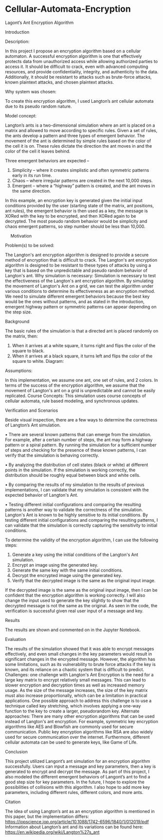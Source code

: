 # Cellular-Automata-Encryption


Lagont’s Ant Encryption Algorithm


Introduction

Description:

In this project I propose an encryption algorithm based on a cellular automaton. A successful encryption algorithm is one that effectively protects data from unauthorized access while allowing authorized parties to access it. It should be difficult to crack, even with advanced computing resources, and provide confidentiality, integrity, and authenticity to the data. Additionally, it should be resistant to attacks such as brute-force attacks, known plaintext attacks, and chosen plaintext attacks. 

Why system was chosen:

To create this encryption algorithm, I used Langton’s ant cellular automata due to its pseudo random nature. 

Model concept:

Langton’s ants is a two-dimensional simulation where an ant is placed on a matrix and allowed to move according to specific rules. Given a set of rules, the ants develop a pattern and three types of emergent behavior.  The movement of the ant is determined by simple rules based on the color of the cell it is on. These rules dictate the direction the ant moves in and the color of the cell it leaves behind.

Three emergent behaviors are expected – 

1.	Simplicity – where it creates simplistic and often symmetric patterns early in its run time.
2.	Chaos – where irregular patterns are created in the next 10,000 steps.
3.	Emergent – where a “highway” pattern is created, and the ant moves in the same direction.

In this example, an encryption key is generated given the initial input conditions provided by the user (starting state of the matrix, ant positions, ant rules), the emergent behavior is then used as a key, the message is XORed with the key to be encrypted, and then XORed again to be decrypted. The most pseudo random behavior would be simplicity and chaos emergent patterns, so step number should be less than 10,000.



 
Motivation

Problem(s) to be solved: 

The Langton's ant encryption algorithm is designed to provide a secure method of encryption that is difficult to crack. The Langton's ant encryption algorithm is designed to be resistant to these types of attacks by using a key that is based on the unpredictable and pseudo random behavior of Langton's ant.
Why simulation is necessary: 
Simulation is necessary to test the effectiveness of the Langton's ant encryption algorithm. By simulating the movement of Langton's Ant on a grid, we can test the algorithm under various conditions to determine its effectiveness as an encryption method. We need to simulate different emergent behaviors because the best key would be the ones without patterns, and as stated in the introduction, emergent highway pattern or symmetric patterns can appear depending on the step size. 


Background


The basic rules of the simulation is that a directed ant is placed randomly on the matrix, then:
1.	When it arrives at a white square, it turns right and flips the color of the square to black.
2.	When it arrives at a black square, it turns left and flips the color of the square to white. 
Diagram:
 
Assumptions:

In this implementation, we assume one ant, one set of rules, and 2 colors.
In terms of the success of the encryption algorithm, we assume that the movement of Langton's ant on a grid is unpredictable and cannot be easily replicated.
Course Concepts:
This simulation uses course concepts of cellular automata, rule based modeling, and synchronous updates.
 
 

Verification and Scenarios

Beside visual inspection, there are a few ways to determine the correctness of Langton’s Ant simulation. 

•	There are several known patterns that can emerge from the simulation. For example, after a certain number of steps, the ant may form a highway pattern or a spiral pattern. By running the simulation for a sufficient number of steps and checking for the presence of these known patterns, I can verify that the simulation is behaving correctly. 

•	By analyzing the distribution of cell states (black or white) at different points in the simulation. If the simulation is working correctly, the distribution should be roughly equal between black and white cells. 

•	By comparing the results of my simulation to the results of previous implementations, I can validate that my simulation is consistent with the expected behavior of Langton's Ant. 

•	Testing different initial configurations and comparing the resulting patterns is another way to validate the correctness of the simulation. Langton's Ant is known to be highly sensitive to its initial conditions. By testing different initial configurations and comparing the resulting patterns, I can validate that the simulation is correctly capturing the sensitivity to initial conditions.

To determine the validity of the encryption algorithm, I can use the following steps: 

1.	Generate a key using the initial conditions of the Langton's Ant simulation. 
2.	Encrypt an image using the generated key. 
3.	Generate the same key with the same initial conditions. 
4.	Decrypt the encrypted image using the generated key. 
5.	Verify that the decrypted image is the same as the original input image. 

If the decrypted image is the same as the original input image, then I can be confident that the encryption algorithm is working correctly. 
I will also change the input used to generate the key slightly to show that the decrypted message is not the same as the original.
As seen in the code, the verification is successful given real user input of a message and key. 
 
 

Results

The results are shown and commented on in the Jupyter Notebook.

Evaluation

The results of the simulation showed that it was able to encrypt messages effectively, and even small changes in the key parameters would result in significant changes in the encrypted message. However, the algorithm has some limitations, such as its vulnerability to brute force attacks if the key is known, and its reliance on a chaotic system that is difficult to predict.
Challenges: one challenge with Langton's Ant Encryption is the need for a large key matrix to encrypt relatively small messages. This can lead to slower encryption and decryption times as well as increased memory usage. As the size of the message increases, the size of the key matrix must also increase proportionally, which can be a limitation in practical applications. One possible approach to address this challenge is to use a technique called key stretching, which involves applying a one-way function to the key to create a larger, pseudorandom key. 
Alternate approaches: There are many other encryption algorithms that can be used instead of Langton's ant encryption. For example, symmetric key encryption algorithms like AES and Blowfish are commonly used for secure communication. Public key encryption algorithms like RSA are also widely used for secure communication over the internet. Furthermore, different cellular automata can be used to generate keys, like Game of Life. 

Conclusion

This project utilized Langont’s ant simulation for an encryption algorithm successfully. Users can input a message and key parameters, then a key is generated to encrypt and decrypt the message. As part of this project, I also modeled the different emergent behaviors of Langont’s ant to find a good step size for key parameters. In the future, I hope to explore the possibilities of collisions with this algorithm. I also hope to add more key parameters, including different rules, different colors, and more ants.  

Citation

The idea of using Langton’s ant as an encryption algorithm is mentioned in this paper, but the implementation differs:
https://iopscience.iop.org/article/10.1088/1742-6596/1840/1/012019/pdf
Information about Langton’s ant and its variations can be found here:
https://en.wikipedia.org/wiki/Langton%27s_ant
